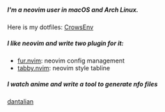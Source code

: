 ### 

<!--
**nanozuki/nanozuki** is a ✨ _special_ ✨ repository because its `README.md` (this file) appears on your GitHub profile.

Here are some ideas to get you started:

- 🔭 I’m currently working on ...
- 🌱 I’m currently learning ...
- 👯 I’m looking to collaborate on ...
- 🤔 I’m looking for help with ...
- 💬 Ask me about ...
- 📫 How to reach me: ...
- 😄 Pronouns: ...
- ⚡ Fun fact: ...
-->

##### I'm a neovim user in macOS and Arch Linux.

Here is my dotfiles: [CrowsEnv](https://github.com/nanozuki/CrowsEnv)

##### I like neovim and write two plugin for it:

* [fur.nvim](https://github.com/nanozuki/fur.nvim): neovim config management
* [tabby.nvim](https://github.com/nanozuki/tabby.nvim): neovim style tabline

##### I watch anime and write a tool to generate nfo files

[dantalian](https://github.com/nanozuki/dantalian)

